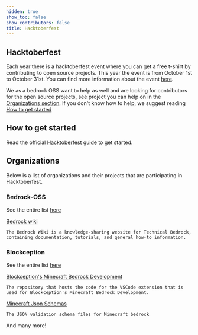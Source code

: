 ```yaml
---
hidden: true
show_toc: false
show_contributors: false
title: Hacktoberfest
---
```

## Hacktoberfest

Each year there is a hacktoberfest event where you can get a free t-shirt by contributing to open source projects. This year the event is from October 1st to October 31st. You can find more information about the event [here](https://hacktoberfest.com/).

We as a bedrock OSS want to help as well and are looking for contributors for the open source projects, see project you can help on in the [Organizations section](#organizations). If you don't know how to help, we suggest reading [How to get started](#how-to-get-started)

## How to get started

Read the official [Hacktoberfest guide](https://hacktoberfest.com/participation/#beginner-resources) to get started.

## Organizations

Below is a list of organizations and their projects that are participating in Hacktoberfest.

### Bedrock-OSS
See the entire list [here](https://github.com/orgs/Bedrock-OSS/repositories?q=topic%3Ahacktoberfest)

[Bedrock wiki](https://github.com/Bedrock-OSS/bedrock-wiki)
```
The Bedrock Wiki is a knowledge-sharing website for Technical Bedrock, containing documentation, tutorials, and general how-to information.
```

### Blockception

See the entire list [here](https://github.com/orgs/Blockception/repositories?q=topic%3Ahacktoberfest)

[Blockception's Minecraft Bedrock Development](https://github.com/Blockception/VSCode-Bedrock-Development-Extension)
```
The repository that hosts the code for the VSCode extension that is used for Blockception's Minecraft Bedrock Development.
```

[Minecraft Json Schemas](https://github.com/Blockception/Minecraft-bedrock-json-schemas)
```
The JSON validation schema files for Minecraft bedrock
```

And many more!
